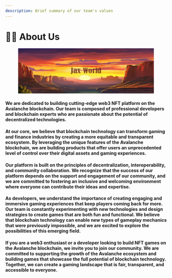 ```yaml
---
description: Brief summary of our team's values
---
```


# 👨💼 About Us

<figure><img src="../.gitbook/assets/Asset 3.png" alt=""><figcaption></figcaption></figure>

#### We are dedicated to building cutting-edge web3 NFT platform on the Avalanche blockchain. Our team is composed of professional developers and blockchain experts who are passionate about the potential of decentralized technologies.

#### At our core, we believe that blockchain technology can transform gaming and finance industries by creating a more equitable and transparent ecosystem. By leveraging the unique features of the Avalanche blockchain, we are building products that offer users an unprecedented level of control over their digital assets and gaming experiences.

#### Our platform is built on the principles of decentralization, interoperability, and community collaboration. We recognize that the success of our platform depends on the support and engagement of our community, and we are committed to fostering an inclusive and welcoming environment where everyone can contribute their ideas and expertise.

#### As developers, we understand the importance of creating engaging and immersive gaming experiences that keep players coming back for more. Our team is constantly experimenting with new technologies and design strategies to create games that are both fun and functional. We believe that blockchain technology can enable new types of gameplay mechanics that were previously impossible, and we are excited to explore the possibilities of this emerging field.

#### If you are a web3 enthusiast or a developer looking to build NFT games on the Avalanche blockchain, we invite you to join our community. We are committed to supporting the growth of the Avalanche ecosystem and building games that showcase the full potential of blockchain technology. Together, we can create a gaming landscape that is fair, transparent, and accessible to everyone.
